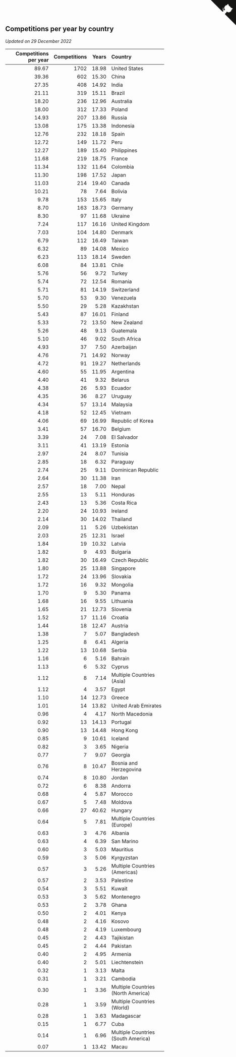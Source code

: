 ## Competitions per year by country

*Updated on 29 December 2022*

| Competitions per year | Competitions | Years | Country |
| ---: | ---: | ---: | :--- |
| 89.67 | 1702 | 18.98 | United States |
| 39.36 | 602 | 15.30 | China |
| 27.35 | 408 | 14.92 | India |
| 21.11 | 319 | 15.11 | Brazil |
| 18.20 | 236 | 12.96 | Australia |
| 18.00 | 312 | 17.33 | Poland |
| 14.93 | 207 | 13.86 | Russia |
| 13.08 | 175 | 13.38 | Indonesia |
| 12.76 | 232 | 18.18 | Spain |
| 12.72 | 149 | 11.72 | Peru |
| 12.27 | 189 | 15.40 | Philippines |
| 11.68 | 219 | 18.75 | France |
| 11.34 | 132 | 11.64 | Colombia |
| 11.30 | 198 | 17.52 | Japan |
| 11.03 | 214 | 19.40 | Canada |
| 10.21 | 78 | 7.64 | Bolivia |
| 9.78 | 153 | 15.65 | Italy |
| 8.70 | 163 | 18.73 | Germany |
| 8.30 | 97 | 11.68 | Ukraine |
| 7.24 | 117 | 16.16 | United Kingdom |
| 7.03 | 104 | 14.80 | Denmark |
| 6.79 | 112 | 16.49 | Taiwan |
| 6.32 | 89 | 14.08 | Mexico |
| 6.23 | 113 | 18.14 | Sweden |
| 6.08 | 84 | 13.81 | Chile |
| 5.76 | 56 | 9.72 | Turkey |
| 5.74 | 72 | 12.54 | Romania |
| 5.71 | 81 | 14.19 | Switzerland |
| 5.70 | 53 | 9.30 | Venezuela |
| 5.50 | 29 | 5.28 | Kazakhstan |
| 5.43 | 87 | 16.01 | Finland |
| 5.33 | 72 | 13.50 | New Zealand |
| 5.26 | 48 | 9.13 | Guatemala |
| 5.10 | 46 | 9.02 | South Africa |
| 4.93 | 37 | 7.50 | Azerbaijan |
| 4.76 | 71 | 14.92 | Norway |
| 4.72 | 91 | 19.27 | Netherlands |
| 4.60 | 55 | 11.95 | Argentina |
| 4.40 | 41 | 9.32 | Belarus |
| 4.38 | 26 | 5.93 | Ecuador |
| 4.35 | 36 | 8.27 | Uruguay |
| 4.34 | 57 | 13.14 | Malaysia |
| 4.18 | 52 | 12.45 | Vietnam |
| 4.06 | 69 | 16.99 | Republic of Korea |
| 3.41 | 57 | 16.70 | Belgium |
| 3.39 | 24 | 7.08 | El Salvador |
| 3.11 | 41 | 13.19 | Estonia |
| 2.97 | 24 | 8.07 | Tunisia |
| 2.85 | 18 | 6.32 | Paraguay |
| 2.74 | 25 | 9.11 | Dominican Republic |
| 2.64 | 30 | 11.38 | Iran |
| 2.57 | 18 | 7.00 | Nepal |
| 2.55 | 13 | 5.11 | Honduras |
| 2.43 | 13 | 5.36 | Costa Rica |
| 2.20 | 24 | 10.93 | Ireland |
| 2.14 | 30 | 14.02 | Thailand |
| 2.09 | 11 | 5.26 | Uzbekistan |
| 2.03 | 25 | 12.31 | Israel |
| 1.84 | 19 | 10.32 | Latvia |
| 1.82 | 9 | 4.93 | Bulgaria |
| 1.82 | 30 | 16.49 | Czech Republic |
| 1.80 | 25 | 13.88 | Singapore |
| 1.72 | 24 | 13.96 | Slovakia |
| 1.72 | 16 | 9.32 | Mongolia |
| 1.70 | 9 | 5.30 | Panama |
| 1.68 | 16 | 9.55 | Lithuania |
| 1.65 | 21 | 12.73 | Slovenia |
| 1.52 | 17 | 11.16 | Croatia |
| 1.44 | 18 | 12.47 | Austria |
| 1.38 | 7 | 5.07 | Bangladesh |
| 1.25 | 8 | 6.41 | Algeria |
| 1.22 | 13 | 10.68 | Serbia |
| 1.16 | 6 | 5.16 | Bahrain |
| 1.13 | 6 | 5.32 | Cyprus |
| 1.12 | 8 | 7.14 | Multiple Countries (Asia) |
| 1.12 | 4 | 3.57 | Egypt |
| 1.10 | 14 | 12.73 | Greece |
| 1.01 | 14 | 13.82 | United Arab Emirates |
| 0.96 | 4 | 4.17 | North Macedonia |
| 0.92 | 13 | 14.13 | Portugal |
| 0.90 | 13 | 14.48 | Hong Kong |
| 0.85 | 9 | 10.61 | Iceland |
| 0.82 | 3 | 3.65 | Nigeria |
| 0.77 | 7 | 9.07 | Georgia |
| 0.76 | 8 | 10.47 | Bosnia and Herzegovina |
| 0.74 | 8 | 10.80 | Jordan |
| 0.72 | 6 | 8.38 | Andorra |
| 0.68 | 4 | 5.87 | Morocco |
| 0.67 | 5 | 7.48 | Moldova |
| 0.66 | 27 | 40.62 | Hungary |
| 0.64 | 5 | 7.81 | Multiple Countries (Europe) |
| 0.63 | 3 | 4.76 | Albania |
| 0.63 | 4 | 6.39 | San Marino |
| 0.60 | 3 | 5.03 | Mauritius |
| 0.59 | 3 | 5.06 | Kyrgyzstan |
| 0.57 | 3 | 5.26 | Multiple Countries (Americas) |
| 0.57 | 2 | 3.53 | Palestine |
| 0.54 | 3 | 5.51 | Kuwait |
| 0.53 | 3 | 5.62 | Montenegro |
| 0.53 | 2 | 3.78 | Ghana |
| 0.50 | 2 | 4.01 | Kenya |
| 0.48 | 2 | 4.16 | Kosovo |
| 0.48 | 2 | 4.19 | Luxembourg |
| 0.45 | 2 | 4.43 | Tajikistan |
| 0.45 | 2 | 4.44 | Pakistan |
| 0.40 | 2 | 4.95 | Armenia |
| 0.40 | 2 | 5.01 | Liechtenstein |
| 0.32 | 1 | 3.13 | Malta |
| 0.31 | 1 | 3.21 | Cambodia |
| 0.30 | 1 | 3.36 | Multiple Countries (North America) |
| 0.28 | 1 | 3.59 | Multiple Countries (World) |
| 0.28 | 1 | 3.63 | Madagascar |
| 0.15 | 1 | 6.77 | Cuba |
| 0.14 | 1 | 6.96 | Multiple Countries (South America) |
| 0.07 | 1 | 13.42 | Macau |


<a href="https://github.com/jonatanklosko/wca_statistics" class="github-corner" aria-label="View source on Github"><svg width="80" height="80" viewBox="0 0 250 250" style="fill:#151513; color:#fff; position: absolute; top: 0; border: 0; right: 0;" aria-hidden="true"><path d="M0,0 L115,115 L130,115 L142,142 L250,250 L250,0 Z"></path><path d="M128.3,109.0 C113.8,99.7 119.0,89.6 119.0,89.6 C122.0,82.7 120.5,78.6 120.5,78.6 C119.2,72.0 123.4,76.3 123.4,76.3 C127.3,80.9 125.5,87.3 125.5,87.3 C122.9,97.6 130.6,101.9 134.4,103.2" fill="currentColor" style="transform-origin: 130px 106px;" class="octo-arm"></path><path d="M115.0,115.0 C114.9,115.1 118.7,116.5 119.8,115.4 L133.7,101.6 C136.9,99.2 139.9,98.4 142.2,98.6 C133.8,88.0 127.5,74.4 143.8,58.0 C148.5,53.4 154.0,51.2 159.7,51.0 C160.3,49.4 163.2,43.6 171.4,40.1 C171.4,40.1 176.1,42.5 178.8,56.2 C183.1,58.6 187.2,61.8 190.9,65.4 C194.5,69.0 197.7,73.2 200.1,77.6 C213.8,80.2 216.3,84.9 216.3,84.9 C212.7,93.1 206.9,96.0 205.4,96.6 C205.1,102.4 203.0,107.8 198.3,112.5 C181.9,128.9 168.3,122.5 157.7,114.1 C157.9,116.9 156.7,120.9 152.7,124.9 L141.0,136.5 C139.8,137.7 141.6,141.9 141.8,141.8 Z" fill="currentColor" class="octo-body"></path></svg></a><style>.github-corner:hover .octo-arm{animation:octocat-wave 560ms ease-in-out}@keyframes octocat-wave{0%,100%{transform:rotate(0)}20%,60%{transform:rotate(-25deg)}40%,80%{transform:rotate(10deg)}}@media (max-width:500px){.github-corner:hover .octo-arm{animation:none}.github-corner .octo-arm{animation:octocat-wave 560ms ease-in-out}}</style>
